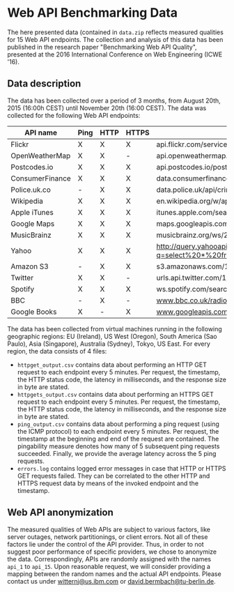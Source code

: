 # Web API Benchmarking Data

The here presented data (contained in `data.zip` reflects measured qualities for 15 Web API endpoints.
The collection and analysis of this data has been published in the research paper "Benchmarking Web API Quality", presented at the 2016 International Conference on Web Engineering (ICWE '16).

## Data description
The data has been collected over a period of 3 months, from August 20th, 2015 (16:00h CEST) until November 20th (16:00 CEST).
The data was collected for the following Web API endpoints:

|API name           | Ping | HTTP | HTTPS | URL                                                                                                                                                                                                                                                 |
|-------------------|------|------|-------|-----------------------------------------------------------------------------------------------------------------------------------------------------------------------------------------------------------------------------------------------------|
|Flickr             | X    | X    | X     | api.flickr.com/services/feeds/photos_public.gne                                                                                                                                                                                                     |
|OpenWeatherMap     | X    | X    | -     | api.openweathermap.org/data/2.5/weather?q=New\%20York,us                                                                                                                                                                                            |
|Postcodes.io       | X    | X    | X     | api.postcodes.io/postcodes/GU50BD                                                                                                                                                                                                                   |
|ConsumerFinance    | X    | X    | X     | data.consumerfinance.gov/api/views/fphp-cr5a/rows.json                                                                                                                                                                                              |
|Police.uk.co       | -    | X    | X     | data.police.uk/api/crimes-street-dates                                                                                                                                                                                                              |
|Wikipedia          | X    | X    | X     | en.wikipedia.org/w/api.php?action=query\&titles=Albert_Einstein\&prop=images\&format=json                                                                                                                                                           |
|Apple iTunes       | X    | X    | X     | itunes.apple.com/search?term=u2\&entity=musicVideo                                                                                                                                                                                                  |
|Google Maps        | X    | X    | X     | maps.googleapis.com/maps/api/geocode/json?address=New\%20York\%20City\%20US\&sensor=false                                                                                                                                                           |
|MusicBrainz        | X    | X    | X     | musicbrainz.org/ws/2/recording?query=\%22we\%20will\%20rock\%20you\%22\%20AND\%20arid:0383dadf-2a4e-4d10-a46a-e9e041da8eb3                                                                                                                          |
|Yahoo              | X    | X    | X     | http://query.yahooapis.com/v1/public/yql?q=select%20*%20from%20weather.forecast%20where%20woeid%20in%20(select%20woeid%20from%20geo.places(1)%20where%20text%3D%22nome%2C%20ak%22)&format=json&env=store%3A%2F%2Fdatatables.org%2Falltableswithkeys |
|Amazon S3          | -    | X    | X     | s3.amazonaws.com/1000genomes                                                                                                                                                                                                                        |
|Twitter            | X    | X    | -     | urls.api.twitter.com/1/urls/count.json?url=http://www.tu-berlin.de                                                                                                                                                                                  |
|Spotify            | X    | X    | X     | ws.spotify.com/search/1/album?q=u2                                                                                                                                                                                                                  |
|BBC                | -    | X    | -     | www.bbc.co.uk/radio1/playlist.json                                                                                                                                                                                                                  |
|Google Books       | X    | -    | X     | www.googleapis.com/books/v1/volumes?q=isbn:0321751043                                                                                                                                                                                               |

The data has been collected from virtual machines running in the following geographic regions: EU (Ireland), US West (Oregon), South America (Sao Paulo), Asia (Singapore), Australia (Sydney), Tokyo, US East.
For every region, the data consists of 4 files:

* `httpget_output.csv` contains data about performing an HTTP GET request to each endpoint every 5 minutes. Per request, the timestamp, the HTTP status code, the latency in milliseconds, and the response size in byte are stated. 
* `httpgets_output.csv` contains data about performing an HTTPS GET request to each endpoint every 5 minutes. Per request, the timestamp, the HTTP status code, the latency in milliseconds, and the response size in byte are stated.
* `ping_output.csv` contains data about performing a ping request (using the ICMP protocol) to each endpoint every 5 minutes. Per request, the timestamp at the beginning and end of the request are contained. The pingability measure denotes how many of 5 subsequent ping requests succeeded. Finally, we provide the average latency across the 5 ping requests.
* `errors.log` contains logged error messages in case that HTTP or HTTPS GET requests failed. They can be correlated to the other HTTP and HTTPS request data by means of the invoked endpoint and the timestamp.


## Web API anonymization
The measured qualities of Web APIs are subject to various factors, like server outages, network partitionings, or client errors.
Not all of these factors lie under the control of the API provider.
Thus, in order to not suggest poor performance of specific providers, we chose to anonymize the data.
Correspondingly, APIs are randomly assigned with the names `api_1` to `api_15`.
Upon reasonable request, we will consider providing a mapping between the random names and the actual API endpoints.
Please contact us under [witternj@us.ibm.com](mailto:witternj@us.ibm.com) or [david.bermbach@tu-berlin.de](mailto:david.bermbach@tu-berlin.de).